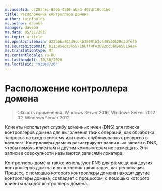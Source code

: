 ```yaml
---
ms.assetid: cc2834ec-8f66-4209-aba3-402d710cd1bd
title: Расположение контроллера домена
author: iainfoulds
ms.author: daveba
manager: daveba
ms.date: 05/31/2017
ms.topic: article
ms.openlocfilehash: d22abba814d9cd4b18294b3c54d550b28c2dfef5
ms.sourcegitcommit: b115e5edc545571b6ff4f42082cc3ed965815ea4
ms.translationtype: MT
ms.contentlocale: ru-RU
ms.lasthandoff: 10/30/2020
ms.locfileid: "93068726"
---
```

# <a name="domain-controller-location"></a>Расположение контроллера домена

>Область применения. Windows Server 2016, Windows Server 2012 R2, Windows Server 2012

Клиенты используют службу доменных имен (DNS) для поиска контроллеров домена для выполнения таких операций, как обработка запросов на вход в систему или поиск опубликованных ресурсов в каталоге. Контроллеры домена регистрируют различные записи в DNS, чтобы помочь клиентам и другим компьютерам их размещать. Эти записи в совокупности называются записями локатора.

Контроллеры домена также используют DNS для размещения других контроллеров домена и выполнения таких задач, как репликация. Процесс, с помощью которого контроллеры домена находят другие контроллеры домена, совпадает с процессом, с помощью которого клиенты находят контроллеры домена.



